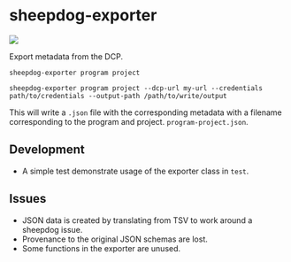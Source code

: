 # sheepdog-exporter
<img src="https://travis-ci.org/david4096/sheepdog-exporter.svg?branch=master" />

Export metadata from the DCP.

```
sheepdog-exporter program project

sheepdog-exporter program project --dcp-url my-url --credentials path/to/credentials --output-path /path/to/write/output
```

This will write a `.json` file with the corresponding metadata
with a filename corresponding to the program and project. `program-project.json`.

## Development

* A simple test demonstrate usage of the exporter class in `test`.

## Issues

* JSON data is created by translating from TSV to work around a sheepdog issue.
* Provenance to the original JSON schemas are lost.
* Some functions in the exporter are unused.
